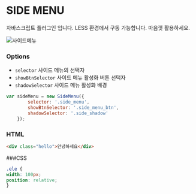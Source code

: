 # SIDE MENU

자바스크립트 플러그인 입니다.
LESS 환경에서 구동 가능합니다.
마음껏 활용하세요.

![사이드메뉴](http://www.herop.me/images/sidemenu.jpg)

### Options

- `selector` 사이드 메뉴의 선택자
- `showBtnSelector` 사이드 메뉴 활성화 버튼 선택자
- `shadowSelector` 사이드 메뉴 활성화 배경

```js
var sideMenu = new SideMenu({
        selector: '.side_menu',
        showBtnSelector: '.side_menu_btn',
        shadowSelector: '.side_shadow'
    });
```

### HTML

```html
<div class="hello">안녕하세요</div>
```

###CSS

```css
.ele {
width: 100px;
position: relative;
}
```